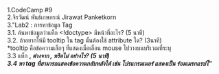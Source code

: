 1.CodeCamp #9 <br>
2.จิรวัฒน์ พันธ์เกษกรณ์ Jirawat Panketkorn <br>
3."Lab2 : การหาข้อมูล Tag <br>
3.1. ค้นหาข้อมูลว่าแท็ก <!doctype> มีหน้าที่อะไร? (5 นาที) <br>
3.2. ถ้าอยากให้มี tooltip ใน tag นั้นต้องใช้ attribute ใด? (3นาที) <br>
    *tooltip คือข้อความเล็กๆ ที่แสดงเมื่อเลื่อน mouse ไปวางบนบริเวณที่ระบุ <br>
3.3 แท็ก <b>, <i> ต่างจาก <strong>, <em> หรือไม่ อย่างไร? (5 นาที) <br>
3.4 หา tag ที่สามารถแสดงข้อความกลับหลังได้
    เช่น โปรแกรมเมอร์ แสดงเป็น ร์อมเมรกแรปโ"
